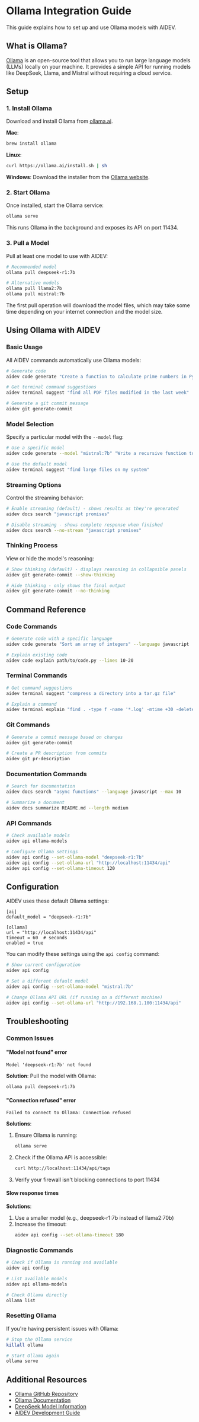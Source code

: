 # Ollama Integration Guide

This guide explains how to set up and use Ollama models with AIDEV.

## What is Ollama?

[Ollama](https://ollama.ai) is an open-source tool that allows you to run large language models (LLMs) locally on your machine. It provides a simple API for running models like DeepSeek, Llama, and Mistral without requiring a cloud service.

## Setup

### 1. Install Ollama

Download and install Ollama from [ollama.ai](https://ollama.ai).

**Mac**:
```bash
brew install ollama
```

**Linux**:
```bash
curl https://ollama.ai/install.sh | sh
```

**Windows**:
Download the installer from the [Ollama website](https://ollama.ai).

### 2. Start Ollama

Once installed, start the Ollama service:

```bash
ollama serve
```

This runs Ollama in the background and exposes its API on port 11434.

### 3. Pull a Model

Pull at least one model to use with AIDEV:

```bash
# Recommended model
ollama pull deepseek-r1:7b

# Alternative models
ollama pull llama2:7b
ollama pull mistral:7b
```

The first pull operation will download the model files, which may take some time depending on your internet connection and the model size.

## Using Ollama with AIDEV

### Basic Usage

All AIDEV commands automatically use Ollama models:

```bash
# Generate code
aidev code generate "Create a function to calculate prime numbers in Python"

# Get terminal command suggestions
aidev terminal suggest "find all PDF files modified in the last week"

# Generate a git commit message
aidev git generate-commit
```

### Model Selection

Specify a particular model with the `--model` flag:

```bash
# Use a specific model
aidev code generate --model "mistral:7b" "Write a recursive function to calculate factorial"

# Use the default model
aidev terminal suggest "find large files on my system"
```

### Streaming Options

Control the streaming behavior:

```bash
# Enable streaming (default) - shows results as they're generated
aidev docs search "javascript promises"

# Disable streaming - shows complete response when finished
aidev docs search --no-stream "javascript promises"
```

### Thinking Process

View or hide the model's reasoning:

```bash
# Show thinking (default) - displays reasoning in collapsible panels
aidev git generate-commit --show-thinking

# Hide thinking - only shows the final output
aidev git generate-commit --no-thinking
```

## Command Reference

### Code Commands

```bash
# Generate code with a specific language
aidev code generate "Sort an array of integers" --language javascript

# Explain existing code
aidev code explain path/to/code.py --lines 10-20
```

### Terminal Commands

```bash
# Get command suggestions
aidev terminal suggest "compress a directory into a tar.gz file"

# Explain a command
aidev terminal explain "find . -type f -name '*.log' -mtime +30 -delete"
```

### Git Commands

```bash
# Generate a commit message based on changes
aidev git generate-commit

# Create a PR description from commits
aidev git pr-description
```

### Documentation Commands

```bash
# Search for documentation
aidev docs search "async functions" --language javascript --max 10

# Summarize a document
aidev docs summarize README.md --length medium
```

### API Commands

```bash
# Check available models
aidev api ollama-models

# Configure Ollama settings
aidev api config --set-ollama-model "deepseek-r1:7b"
aidev api config --set-ollama-url "http://localhost:11434/api"
aidev api config --set-ollama-timeout 120
```

## Configuration

AIDEV uses these default Ollama settings:

```
[ai]
default_model = "deepseek-r1:7b"

[ollama]
url = "http://localhost:11434/api"
timeout = 60  # seconds
enabled = true
```

You can modify these settings using the `api config` command:

```bash
# Show current configuration
aidev api config

# Set a different default model
aidev api config --set-ollama-model "mistral:7b"

# Change Ollama API URL (if running on a different machine)
aidev api config --set-ollama-url "http://192.168.1.100:11434/api"
```

## Troubleshooting

### Common Issues

#### "Model not found" error

```
Model 'deepseek-r1:7b' not found
```

**Solution**: Pull the model with Ollama:
```bash
ollama pull deepseek-r1:7b
```

#### "Connection refused" error

```
Failed to connect to Ollama: Connection refused
```

**Solutions**:
1. Ensure Ollama is running:
   ```bash
   ollama serve
   ```

2. Check if the Ollama API is accessible:
   ```bash
   curl http://localhost:11434/api/tags
   ```

3. Verify your firewall isn't blocking connections to port 11434

#### Slow response times

**Solutions**:
1. Use a smaller model (e.g., deepseek-r1:7b instead of llama2:70b)
2. Increase the timeout:
   ```bash
   aidev api config --set-ollama-timeout 180
   ```

### Diagnostic Commands

```bash
# Check if Ollama is running and available
aidev api config

# List available models
aidev api ollama-models

# Check Ollama directly
ollama list
```

### Resetting Ollama

If you're having persistent issues with Ollama:

```bash
# Stop the Ollama service
killall ollama

# Start Ollama again
ollama serve
```

## Additional Resources

- [Ollama GitHub Repository](https://github.com/ollama/ollama)
- [Ollama Documentation](https://github.com/ollama/ollama/blob/main/README.md)
- [DeepSeek Model Information](https://ollama.ai/library/deepseek-r1)
- [AIDEV Development Guide](development.md)
